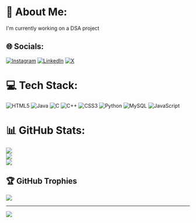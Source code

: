 # 💫 About Me:
I'm currently working on a DSA project<br>


## 🌐 Socials:
[![Instagram](https://img.shields.io/badge/Instagram-%23E4405F.svg?logo=Instagram&logoColor=white)](https://instagram.com/https://www.instagram.com/i.ashishkr07/?hl=en) [![LinkedIn](https://img.shields.io/badge/LinkedIn-%230077B5.svg?logo=linkedin&logoColor=white)](https://linkedin.com/in/https://www.linkedin.com/in/ashish-singh-b7152718b/) [![X](https://img.shields.io/badge/X-black.svg?logo=X&logoColor=white)](https://x.com/https://x.com/Ashish_Rajput6) 

# 💻 Tech Stack:
![HTML5](https://img.shields.io/badge/html5-%23E34F26.svg?style=for-the-badge&logo=html5&logoColor=white) ![Java](https://img.shields.io/badge/java-%23ED8B00.svg?style=for-the-badge&logo=openjdk&logoColor=white) ![C](https://img.shields.io/badge/c-%2300599C.svg?style=for-the-badge&logo=c&logoColor=white) ![C++](https://img.shields.io/badge/c++-%2300599C.svg?style=for-the-badge&logo=c%2B%2B&logoColor=white) ![CSS3](https://img.shields.io/badge/css3-%231572B6.svg?style=for-the-badge&logo=css3&logoColor=white) ![Python](https://img.shields.io/badge/python-3670A0?style=for-the-badge&logo=python&logoColor=ffdd54) ![MySQL](https://img.shields.io/badge/mysql-4479A1.svg?style=for-the-badge&logo=mysql&logoColor=white) ![JavaScript](https://img.shields.io/badge/javascript-%23323330.svg?style=for-the-badge&logo=javascript&logoColor=%23F7DF1E)
# 📊 GitHub Stats:
![](https://github-readme-stats.vercel.app/api?username=iashishkr07&theme=dark&hide_border=true&include_all_commits=false&count_private=false)<br/>
![](https://github-readme-streak-stats.herokuapp.com/?user=iashishkr07&theme=dark&hide_border=true)<br/>
![](https://github-readme-stats.vercel.app/api/top-langs/?username=iashishkr07&theme=dark&hide_border=true&include_all_commits=false&count_private=false&layout=compact)

## 🏆 GitHub Trophies
![](https://github-profile-trophy.vercel.app/?username=iashishkr07&theme=radical&no-frame=false&no-bg=true&margin-w=4)

---
[![](https://visitcount.itsvg.in/api?id=iashishkr07&icon=0&color=0)](https://visitcount.itsvg.in)

<!-- Proudly created with GPRM ( https://gprm.itsvg.in ) -->